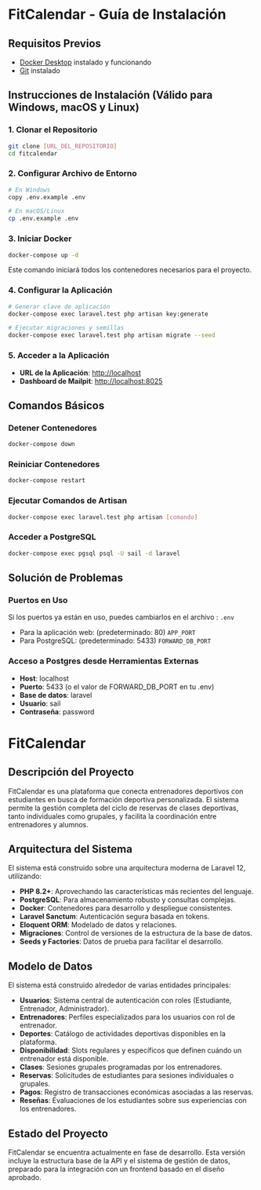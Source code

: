 # FitCalendar - Guía de Instalación
## Requisitos Previos
- [Docker Desktop](https://www.docker.com/products/docker-desktop/) instalado y funcionando
- [Git](https://git-scm.com/downloads) instalado

## Instrucciones de Instalación (Válido para Windows, macOS y Linux)
### 1. Clonar el Repositorio
``` bash
git clone [URL_DEL_REPOSITORIO]
cd fitcalendar
```
### 2. Configurar Archivo de Entorno
``` bash
# En Windows
copy .env.example .env

# En macOS/Linux
cp .env.example .env
```
### 3. Iniciar Docker
``` bash
docker-compose up -d
```
Este comando iniciará todos los contenedores necesarios para el proyecto.
### 4. Configurar la Aplicación
``` bash
# Generar clave de aplicación
docker-compose exec laravel.test php artisan key:generate

# Ejecutar migraciones y semillas
docker-compose exec laravel.test php artisan migrate --seed
```
### 5. Acceder a la Aplicación
- **URL de la Aplicación**: [http://localhost](http://localhost)
- **Dashboard de Mailpit**: [http://localhost:8025](http://localhost:8025)

## Comandos Básicos
### Detener Contenedores
``` bash
docker-compose down
```
### Reiniciar Contenedores
``` bash
docker-compose restart
```
### Ejecutar Comandos de Artisan
``` bash
docker-compose exec laravel.test php artisan [comando]
```
### Acceder a PostgreSQL
``` bash
docker-compose exec pgsql psql -U sail -d laravel
```
## Solución de Problemas
### Puertos en Uso
Si los puertos ya están en uso, puedes cambiarlos en el archivo : `.env`
- Para la aplicación web: (predeterminado: 80) `APP_PORT`
- Para PostgreSQL: (predeterminado: 5433) `FORWARD_DB_PORT`

### Acceso a Postgres desde Herramientas Externas
- **Host**: localhost
- **Puerto**: 5433 (o el valor de FORWARD_DB_PORT en tu .env)
- **Base de datos**: laravel
- **Usuario**: sail
- **Contraseña**: password

# FitCalendar
## Descripción del Proyecto
FitCalendar es una plataforma  que conecta entrenadores deportivos con estudiantes en busca de formación deportiva personalizada. El sistema permite la gestión completa del ciclo de reservas de clases deportivas, tanto individuales como grupales, y facilita la coordinación entre entrenadores y alumnos.

## Arquitectura del Sistema
El sistema está construido sobre una arquitectura moderna de Laravel 12, utilizando:
- **PHP 8.2+**: Aprovechando las características más recientes del lenguaje.
- **PostgreSQL**: Para almacenamiento robusto y consultas complejas.
- **Docker**: Contenedores para desarrollo y despliegue consistentes.
- **Laravel Sanctum**: Autenticación segura basada en tokens.
- **Eloquent ORM**: Modelado de datos y relaciones.
- **Migraciones**: Control de versiones de la estructura de la base de datos.
- **Seeds y Factories**: Datos de prueba para facilitar el desarrollo.

## Modelo de Datos
El sistema está construido alrededor de varias entidades principales:
- **Usuarios**: Sistema central de autenticación con roles (Estudiante, Entrenador, Administrador).
- **Entrenadores**: Perfiles especializados para los usuarios con rol de entrenador.
- **Deportes**: Catálogo de actividades deportivas disponibles en la plataforma.
- **Disponibilidad**: Slots regulares y específicos que definen cuándo un entrenador está disponible.
- **Clases**: Sesiones grupales programadas por los entrenadores.
- **Reservas**: Solicitudes de estudiantes para sesiones individuales o grupales.
- **Pagos**: Registro de transacciones económicas asociadas a las reservas.
- **Reseñas**: Evaluaciones de los estudiantes sobre sus experiencias con los entrenadores.

## Estado del Proyecto
FitCalendar se encuentra actualmente en fase de desarrollo. Esta versión incluye la estructura base de la API y el sistema de gestión de datos, preparado para la integración con un frontend basado en el diseño aprobado.

